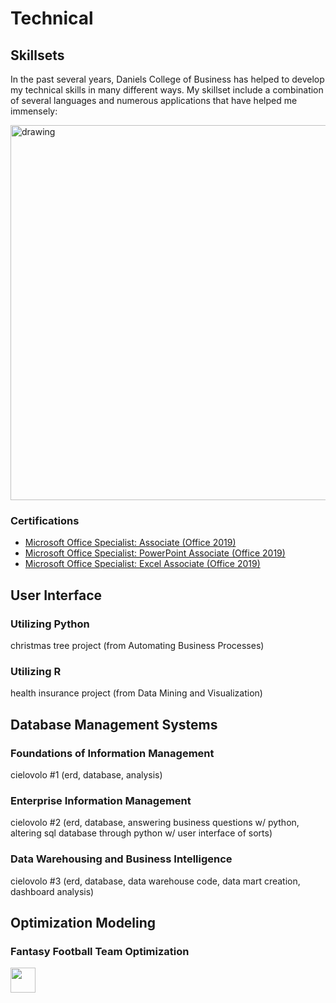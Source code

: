 # Technical
## Skillsets
In the past several years, Daniels College of Business has helped to develop my technical skills in many different ways. My skillset include a combination of several languages and numerous applications that have helped me immensely:

<img src="https://github.com/gziliotto12/gziliotto12/blob/main/Assets/Images/skills.png" alt="drawing" width="600"/>

### Certifications
- [Microsoft Office Specialist: Associate (Office 2019)](https://www.credly.com/badges/c2af8476-feab-47a7-9c25-0f69cc6ff42e/linked_in_profile)
- [Microsoft Office Specialist: PowerPoint Associate (Office 2019)](https://www.credly.com/badges/351a200a-e84e-4a6a-8d77-486c192931e1/linked_in_profile)
- [Microsoft Office Specialist: Excel Associate (Office 2019)](https://www.credly.com/badges/e32eb1c0-cf8e-4c16-aba5-0843ab71bb4d/linked_in_profile)

## User Interface
### Utilizing Python
christmas tree project (from Automating Business Processes)

### Utilizing R
health insurance project (from Data Mining and Visualization)

## Database Management Systems
### Foundations of Information Management
cielovolo #1
(erd, database, analysis)

### Enterprise Information Management
cielovolo #2
(erd, database, answering business questions w/ python, altering sql database through python w/ user interface of sorts)

### Data Warehousing and Business Intelligence
cielovolo #3
(erd, database, data warehouse code, data mart creation, dashboard analysis)

## Optimization Modeling
### Fantasy Football Team Optimization


[<img src= "https://img.shields.io/badge/HOME-009688.svg" height="40"/>](https://github.com/gziliotto12/gziliotto12)
